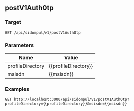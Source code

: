 ## postV1AuthOtp


### Target
```
GET /api/sidompul/v1/postV1AuthOtp
```

### Parameters
Name | Value
--- | ---
profileDirectory|{{profileDirectory}}
msisdn|{{msisdn}}



### Examples

```
GET http://localhost:3000/api/sidompul/v1/postV1AuthOtp?profileDirectory={{profileDirectory}}&msisdn={{msisdn}}
```

